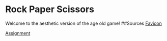 # Rock Paper Scissors
Welcome to the aesthetic version of the age old game!
##Sources
[Favicon](https://www.flaticon.com/free-icon/rock-paper-scissors_4144475#)

[Assignment](https://www.youtube.com/embed/zFF5A_Wfjfc)
